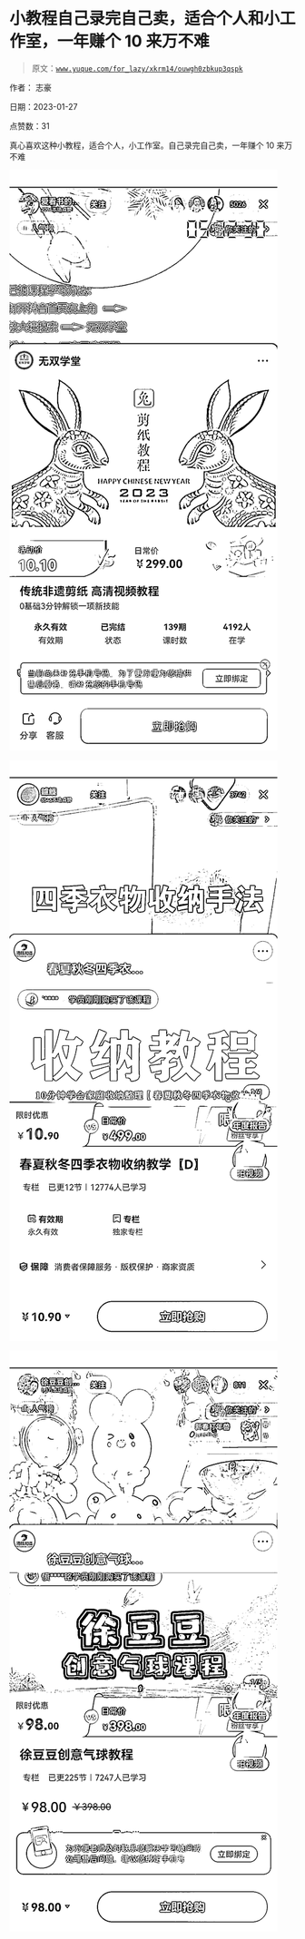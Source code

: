 # 小教程自己录完自己卖，适合个人和小工作室，一年赚个 10 来万不难

> 原文：[`www.yuque.com/for_lazy/xkrm14/ouwgh0zbkup3qspk`](https://www.yuque.com/for_lazy/xkrm14/ouwgh0zbkup3qspk)

作者： 志豪 

日期：2023-01-27 

点赞数：31 

真心喜欢这种小教程，适合个人，小工作室。自己录完自己卖，一年赚个 10 来万不难 

![](img/aa16d7744cf0c1462dc6629b7c3ce28d.png) 

![](img/483ca2dbdb28626503c5f965208d163f.png) 

![](img/80d539778674c614891277c1183ee00e.png) 

